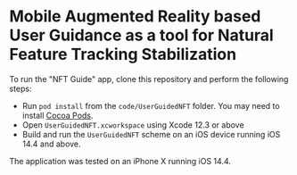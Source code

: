 # Mobile Augmented Reality based User Guidance as a tool for Natural Feature Tracking Stabilization

To run the "NFT Guide" app, clone this repository and perform the following steps:

* Run `pod install` from the `code/UserGuidedNFT` folder. You may need to install [Cocoa Pods](https://guides.cocoapods.org/using/getting-started.html).
* Open `UserGuidedNFT.xcworkspace` using Xcode 12.3 or above
* Build and run the `UserGuidedNFT` scheme on an iOS device running iOS 14.4 and above. 

The application was tested on an iPhone X running iOS 14.4.
